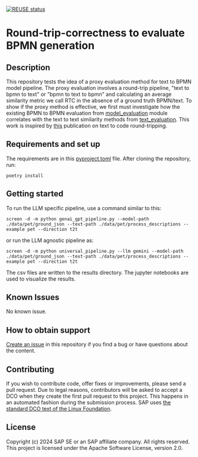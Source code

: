 [![REUSE status](https://api.reuse.software/badge/github.com/SAP-samples/model-to-model-evaluation-code)](https://api.reuse.software/info/github.com/SAP-samples/model-to-model-evaluation-code)

# Round-trip-correctness to evaluate BPMN generation

## Description
This repository tests the idea of a proxy evaluation method for text to BPMN model pipeline.
The proxy evaluation involves a round-trip pipeline, "text to bpmn to text" or "bpmn to text to bpmn" and calculating an average similarity metric we call RTC in the absence of a ground truth BPMN/text.
To show if the proxy method is effective, we first must investigate how the existing BPMN to BPMN evaluation from [model_evaluation](./model_evaluation) module correlates with the text to text similarity methods from [text_evaluation](./text_evaluation).
This work is inspired by [this](https://arxiv.org/abs/2402.08699) publication on text to code round-tripping.  



## Requirements and set up

The requirements are in this [pyproject.toml](./pyproject.toml) file. After cloning the repository, run:

```shell
poetry install
```

## Getting started

To run the LLM specific pipeline, use a command similar to this:
```shell
screen -d -m python genai_gpt_pipeline.py --model-path ./data/pet/ground_json --text-path ./data/pet/process_descriptions --example pet --direction t2t 
```
or run the LLM agnostic pipeline as:
```shell
screen -d -m python universal_pipeline.py --llm gemini --model-path ./data/pet/ground_json --text-path ./data/pet/process_descriptions --example pet --direction t2t 
```
The csv files are written to the results directory. The jupyter notebooks are used to visualize the results. 


## Known Issues
No known issue.

## How to obtain support
[Create an issue](https://github.com/SAP-samples/model-to-model-evaluation-code/issues) in this repository if you find a bug or have questions about the content.



## Contributing
If you wish to contribute code, offer fixes or improvements, please send a pull request. Due to legal reasons, contributors will be asked to accept a DCO when they create the first pull request to this project. This happens in an automated fashion during the submission process. SAP uses [the standard DCO text of the Linux Foundation](https://developercertificate.org/).

## License
Copyright (c) 2024 SAP SE or an SAP affiliate company. All rights reserved. This project is licensed under the Apache Software License, version 2.0.

